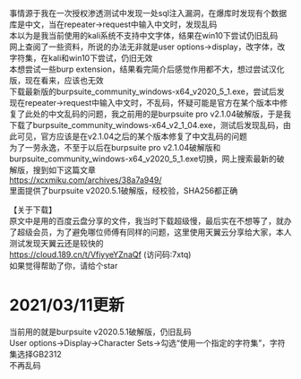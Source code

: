 事情源于我在一次授权渗透测试中发现一处sql注入漏洞，在爆库时发现有个数据库是中文，当在repeater->request中输入中文时，发现乱码  
本以为是我当前使用的kali系统不支持中文字体，结果在win10下尝试仍旧乱码  
网上查阅了一些资料，所说的办法无非就是user options->display，改字体，改字符集，在kali和win10下尝试，仍旧无效  
本想尝试一些burp extension，结果看完简介后感觉作用都不大，想过尝试汉化版，现在看来，应该也无效  
下载最新版的burpsuite_community_windows-x64_v2020_5_1.exe，尝试后发现在repeater->request中输入中文时，不乱码，怀疑可能是官方在某个版本中修复了此处的中文乱码的问题，我之前用的是burpsuite pro v2.1.04破解版，于是我下载了burpsuite_community_windows-x64_v2_1_04.exe，测试后发现乱码，由此可见，官方应该是在v2.1.04之后的某个版本修复了中文乱码的问题  
为了一劳永逸，不至于以后在burpsuite pro v2.1.04破解版和burpsuite_community_windows-x64_v2020_5_1.exe切换，网上搜索最新的破解版，搜到如下这篇文章  
https://xcxmiku.com/archives/38a7a949/  
里面提供了burpsuite v2020.5.1破解版，经校验，SHA256都正确

【关于下载】  
原文中是用的百度云盘分享的文件，我当时下载超级慢，最后实在不想等了，就办了超级会员，为了避免哪位师傅有同样的问题，这里使用天翼云分享给大家，本人测试发现天翼云还是较快的  
https://cloud.189.cn/t/VfiyyeYZnaQf (访问码:7xtq)  
如果觉得帮助了你，请给个star

# 2021/03/11更新
当前用的就是burpsuite v2020.5.1破解版，仍旧乱码  
User options->Display->Character Sets->勾选“使用一个指定的字符集”，字符集选择GB2312  
不再乱码
